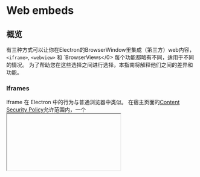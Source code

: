 # Web embeds

## 概览

有三种方式可以让你在Electron的</code>BrowserWindow</code>里集成（第三方）web内容，`<iframe>`, `<webview>` 和 `BrowserViews</0> 每个功能都略有不同，适用于不同的情况。 为了帮助您在这些选择之间进行选择，本指南将解释他们之间的差异和功能。</p>

<h3 spaces-before="0">Iframes</h3>

<p spaces-before="0">Iframe 在 Electron 中的行为与普通浏览器中类似。 在宿主页面的<a href="https://developer.mozilla.org/en-US/docs/Web/HTTP/CSP">Content Security Policy</a>允许范围内，一个<code><iframe>`元素能在页面上显示外部网页。 为了限制iframe标签中站点的功能，建议使用</a>的

`sandbox` 属性，并且仅允许您想要支持的功能。</p> 



### WebView



> 重要提示： [我们不建议您使用 WebView](../api/webview-tag.md#warning)，因为这个标签会发生剧烈的结构变化，可能会影响您应用程序的稳定性。 考虑切换到其他选择，如 `iframe` 和Electron的 `BrowserView`，或避免嵌入式内容 设计的架构。

[WebViews](../api/webview-tag.md)基于 Chromium 的 WebView，不被 Electron 明确支持。 我们不能保证WebView API 在未来版本的 Electron 中仍然可用。 这就是为什么如果您想要使用`<webview>`标签，您需要在`BrowserWindow` 的 `webPreferences` 中设置 `webviewTag` 为 `true`。

WebView是一个自定义元素 (`<webview>`)，仅在 Electron 内工作。 它们作为“进程外框架”执行。 这意味着所有与 `<webview>` 的通信都是异步使用 IPC 进行的。 `<webview>`元素有许多自定义方法和事件，类似于`webContents`，使您能够更多地控制内容。

与 `<iframe>`，`<webview>` 相比往往稍慢，但在加载和与第三方内容通信以及处理各种事件方面提供了更大的控制。



### BrowserView

[BrowserViews](../api/browser-view.md) 不是 DOM 的一部分，而是由主进程创建和控制。 它们只是现有窗口之上的另一层 Web 内容。 这意味着它们与您自己的 `BrowserWindow` 内容完全分离，并且它们的位置不受 DOM 或 CSS 的控制，而是通过在主进程中设置边界来控制其位置。 相反，它通过在主进程中设置界面来控制 。

BrowserViews 提供对其内容的最大控制，因为它们实现 `webContents` 的方式与 `BrowserWindow` 实现内容的方式类似。 但是，由于 `BrowserViews` 不是 DOM 的一部分，而是覆盖在它们之上，因此您必须手动管理它们的位置。
